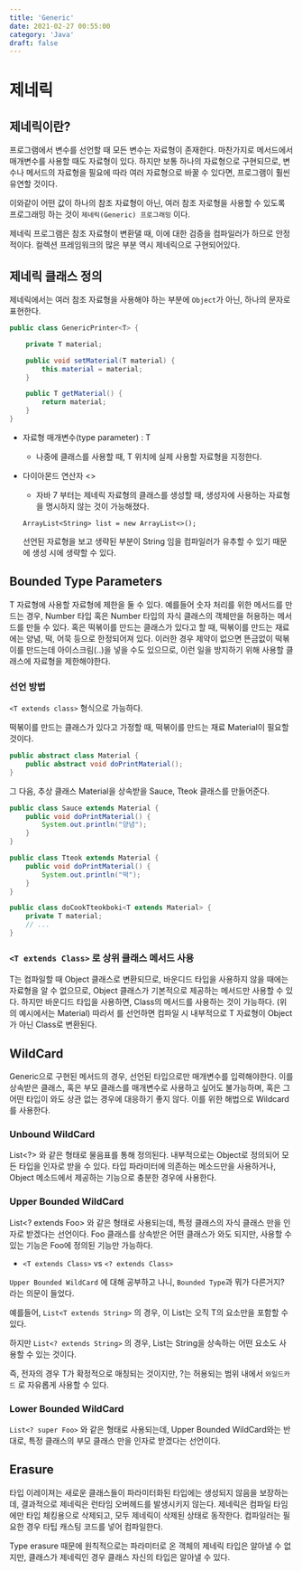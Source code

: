 ```yaml
---
title: 'Generic'
date: 2021-02-27 00:55:00
category: 'Java'
draft: false
---  
```


# 제네릭
## 제네릭이란?
프로그램에서 변수를 선언할 때 모든 변수는 자료형이 존재한다. 마찬가지로 메서드에서 매개변수를 사용할 때도 자료형이 있다. 하지만 보통 하나의 자료형으로 구현되므로, 변수나 메서드의 자료형을 필요에 따라 여러 자료형으로 바꿀 수 있다면, 프로그램이 훨씬 유연할 것이다.

이와같이 어떤 값이 하나의 참조 자료형이 아닌, 여러 참조 자로형을 사용할 수 있도록 프로그래밍 하는 것이 `제네릭(Generic) 프로그래밍` 이다. 

제네릭 프로그램은 참조 자료형이 변환댈 때, 이에 대한 검증을 컴파일러가 하므로 안정적이다. 컬렉션 프레임워크의 많은 부분 역시 제네릭으로 구현되어있다. 

## 제네릭 클래스 정의
제네릭에서는 여러 참조 자료형을 사용해야 하는 부분에 `Object`가 아닌, 하나의 문자로 표현한다. 

``` java
public class GenericPrinter<T> {

    private T material;

    public void setMaterial(T material) {
        this.material = material;
    }

    public T getMaterial() {
        return material;
    }
}
```

- 자료형 매개변수(type parameter) : T 
    - 나중에 클래스를 사용할 때, T 위치에 실제 사용할 자료형을 지정한다.
- 다이아몬드 연산자 <>
    - 자바 7 부터는 제네릭 자료형의 클래스를 생성할 때, 생성자에 사용하는 자료형을 명시하지 않는 것이 가능해졌다.

    `ArrayList<String> list = new ArrayList<>();`
    
    선언된 자료형을 보고 생략된 부분이 String 임을 컴파일러가 유추할 수 있기 때문에 생성 시에 생략할 수 있다.

## Bounded Type Parameters
T 자료형에 사용할 자료형에 제한을 둘 수 있다. 예를들어 숫자 처리를 위한 메서드를 만드는 경우, Number 타입 혹은 Number 타입의 자식 클래스의 객체만을 허용하는 메서드를 만들 수 있다. 혹은 떡볶이를 만드는 클래스가 있다고 할 때, 떡볶이를 만드는 재료에는 양념, 떡, 어묵 등으로 한정되어져 있다. 이러한 경우 제약이 없으면 뜬금없이 떡볶이를 만드는데 아이스크림(..)을 넣을 수도 있으므로, 이런 일을 방지하기 위해 사용할 클래스에 자료형을 제한해야한다. 

### 선언 방법 
`<T extends class>` 형식으로 가능하다. 

떡볶이를 만드는 클래스가 있다고 가정할 때, 떡볶이를 만드는 재료 Material이 필요할 것이다. 

``` java
public abstract class Material {
    public abstract void doPrintMaterial();
}
``` 

그 다음, 추상 클래스 Material을 상속받을 Sauce, Tteok 클래스를 만들어준다.

``` java
public class Sauce extends Material {
    public void doPrintMaterial() {
        System.out.println("양념");
    }
}
```

``` java
public class Tteok extends Material {
    public void doPrintMaterial() {
        System.out.println("떡");
    }
}
```

``` java
public class doCookTteokboki<T extends Material> {
    private T material; 
    // ...
}
```

### `<T extends Class>` 로 상위 클래스 메서드 사용
T는 컴파일할 때 Object 클래스로 변환되므로, 바운디드 타입을 사용하지 않을 때에는 자료형을 알 수 없으므로, Object 클래스가 기본적으로 제공하는 메서드만 사용할 수 있다.
하지만 바운디드 타입을 사용하면, Class의 메서드를 사용하는 것이 가능하다. (위의 예시에서는 Material) 
따라서 <T extends Class> 를 선언하면 컴파일 시 내부적으로 T 자료형이 Object가 아닌 Class로 변환된다.

## WildCard
Generic으로 구현된 메서드의 경우, 선언된 타입으로만 매개변수를 입력해야한다. 이를 상속받은 클래스, 혹은 부모 클래스를 매개변수로 사용하고 싶어도 불가능하며, 혹은 그 어떤 타입이 와도 상관 없는 경우에 대응하기 좋지 않다. 이를 위한 해법으로 Wildcard를 사용한다.

### Unbound WildCard
List<?> 와 같은 형태로 물음표를 통해 정의된다. 내부적으로는 Object로 정의되어 모든 타입을 인자로 받을 수 있다. 타입 파라미터에 의존하는 메소드만을 사용하거나, Object 메소드에서 제공하는 기능으로 충분한 경우에 사용한다.

### Upper Bounded WildCard
List<? extends Foo> 와 같은 형태로 사용되는데, 특정 클래스의 자식 클래스 만을 인자로 받겠다는 선언이다. Foo 클래스를 상속받은 어떤 클래스가 와도 되지만, 사용할 수 있는 기능은 Foo에 정의된 기능만 가능하다. 

- `<T extends Class>` vs `<? extends Class>` 

`Upper Bounded WildCard` 에 대해 공부하고 나니, `Bounded Type`과 뭐가 다른거지? 라는 의문이 들었다. 

예를들어, `List<T extends String>` 의 경우, 이 List는 오직 T의 요소만을 포함할 수 있다.

하지만 `List<? extends String>` 의 경우, List는 String을 상속하는 어떤 요소도 사용할 수 있는 것이다. 

즉, 전자의 경우 T가 확정적으로 매칭되는 것이지만, ?는 허용되는 범위 내에서 `와일드카드` 로 자유롭게 사용할 수 있다. 

### Lower Bounded WildCard

`List<? super Foo>` 와 같은 형태로 사용되는데, Upper Bounded WildCard와는 반대로, 특정 클래스의 부모 클래스 만을 인자로 받겠다는 선언이다. 

## Erasure

타입 이레이져는 새로운 클래스들이 파라미터화된 타입에는 생성되지 않음을 보장하는데, 결과적으로 제네릭은 런타임 오버헤드를 발생시키지 않는다. 제네릭은 컴파일 타임에만 타입 체킹용으로 삭제되고, 모두 제네릭이 삭제된 상태로 동작한다. 컴파일러는 필요한 경우 타팁 캐스팅 코드를 넣어 컴파일한다. 

Type erasure 때문에 원칙적으로는 파라미터로 온 객체의 제네릭 타입은 알아낼 수 없지만, 클래스가 제네릭인 경우 클래스 자신의 타입은 알아낼 수 있다. 